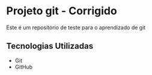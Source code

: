 # Projeto git - Corrigido

Este é um repositorio de teste para o aprendizado de git 

## Tecnologias Utilizadas

 - Git
 - GitHub
